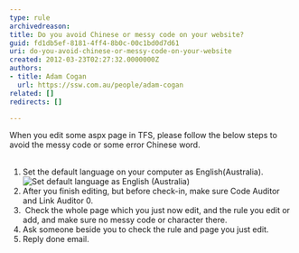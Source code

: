 ```yaml
---
type: rule
archivedreason: 
title: Do you avoid Chinese or messy code on your website?
guid: fd1db5ef-8181-4ff4-8b0c-00c1bd0d7d61
uri: do-you-avoid-chinese-or-messy-code-on-your-website
created: 2012-03-23T02:27:32.0000000Z
authors:
- title: Adam Cogan
  url: https://ssw.com.au/people/adam-cogan
related: []
redirects: []

---
```



When you edit some aspx page in TFS, please follow the below steps to avoid the messy code or some error Chinese word.
<br><excerpt class='endintro'></excerpt><br>
<ol><li>Set the default language on your computer as English(Australia).<br><img class="ssw-rteStyle-ImageArea" alt="Set default language as English (Australia)" src="/Communication/RulesToBetterOutsourcing/PublishingImages/SetDefaultLanguage.jpg" /> </li>
<li>After you finish editing, but before check-in, make sure Code Auditor and Link Auditor 0.</li>
<li>&#160;Check the whole page which you just now edit, and the rule you edit or add, and make sure no messy code or character there. </li>
<li>Ask someone beside you to check the rule and page you just edit. </li>
<li>Reply done email.</li></ol>


